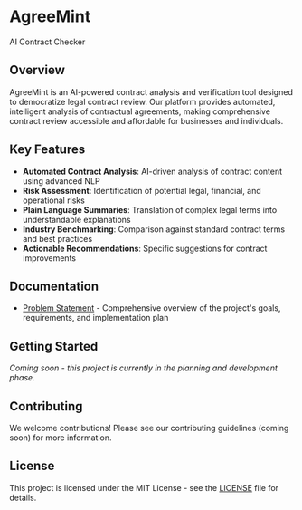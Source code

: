# AgreeMint
AI Contract Checker

## Overview

AgreeMint is an AI-powered contract analysis and verification tool designed to democratize legal contract review. Our platform provides automated, intelligent analysis of contractual agreements, making comprehensive contract review accessible and affordable for businesses and individuals.

## Key Features

- **Automated Contract Analysis**: AI-driven analysis of contract content using advanced NLP
- **Risk Assessment**: Identification of potential legal, financial, and operational risks
- **Plain Language Summaries**: Translation of complex legal terms into understandable explanations
- **Industry Benchmarking**: Comparison against standard contract terms and best practices
- **Actionable Recommendations**: Specific suggestions for contract improvements

## Documentation

- [Problem Statement](./PROBLEM_STATEMENT.md) - Comprehensive overview of the project's goals, requirements, and implementation plan

## Getting Started

*Coming soon - this project is currently in the planning and development phase.*

## Contributing

We welcome contributions! Please see our contributing guidelines (coming soon) for more information.

## License

This project is licensed under the MIT License - see the [LICENSE](LICENSE) file for details.
